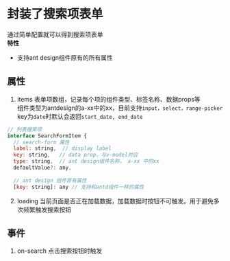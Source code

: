 # 封装了搜索项表单
通过简单配置就可以得到搜索项表单   
**特性**
+ 支持ant design组件原有的所有属性

## 属性
1. items
表单项数组，记录每个项的组件类型、标签名称、数据props等      
组件类型为antdesign的a-xx中的xx，目前支持`input，select，range-picker`   
key为`date`时默认会返回`start_date, end_date`
``` javascript
// 列表搜索项
interface SearchFormItem {
  // search-form 属性
  label: string,  // display label
  key: string,   // data prop，与v-model对应
  type: string,  // ant design组件名称， a-xx 中的xx
  defaultValue?: any,
  
  // ant design 组件原有属性
  [key: string]: any // 支持和antd组件一样的属性
```

2. loading
当前页面是否正在加载数据，加载数据时按钮不可触发。用于避免多次频繁触发搜索按钮

## 事件
1. on-search
点击搜索按钮时触发
